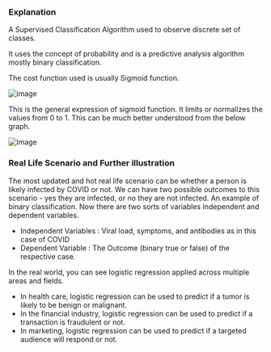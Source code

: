 ### Explanation

A Supervised Classification Algorithm used  to observe discrete set of classes.

It uses the concept of probability and is a predictive analysis algorithm mostly binary classification.

The cost function used is usually Sigmoid function.

![image](https://user-images.githubusercontent.com/88903134/197357532-df8c75ea-e723-4b35-a97d-9b23f2864bf0.png)

This is the general expression of sigmoid function. It limits or normalizes the values from 0 to 1. This can be much better understood from the below graph.

![image](https://user-images.githubusercontent.com/88903134/197357667-2052b835-2f29-48c8-ad6f-fdb4eb8ac3c9.png)


### Real Life Scenario and Further illustration

The most updated and hot real life scenario can be whether a person is likely infected by COVID or not. We can have two possible outcomes to this scenario - yes they are infected, or no they are not infected. An example of binary classification.
Now there are two sorts of variables Independent and dependent variables.
- Independent Variables : Viral load, symptoms, and antibodies as in this case of COVID
- Dependent Variable :  The Outcome (binary true or false) of the respective case.


In the real world, you can see logistic regression applied across multiple areas and fields.

- In health care, logistic regression can be used to predict if a tumor is likely to be benign or malignant.
- In the financial industry, logistic regression can be used to predict if a transaction is fraudulent or not.
- In marketing, logistic regression can be used to predict if a targeted audience will respond or not.
